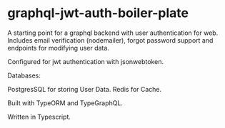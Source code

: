 # graphql-jwt-auth-boiler-plate

A starting point for a graphql backend with user authentication for web. Includes email verification (nodemailer), forgot password support and endpoints for modifying user data.

Configured for jwt authentication with jsonwebtoken.

Databases:

PostgresSQL for storing User Data.
Redis for Cache.

Built with TypeORM and TypeGraphQL.

Written in Typescript.
